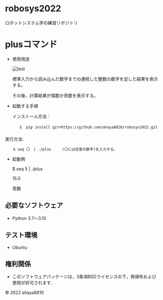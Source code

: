 # robosys2022

ロボットシステム学の練習リポジトリ

# plusコマンド

* 使用用途

   ![test](https://github.com/ahaya8810/robosys2022/actions/workflows/test.yml/badge.svg)

    標準入力から読み込んだ数字までの連続した整数の数字を足した結果を表示する。

    その後、計算結果が偶数か奇数を表示する。

* 起動する手順

     インストール方法：

　　```　
       $  pip install git+https://github.com/ahaya8810/robosys2022.git 
　　```
　　　　　　　　　　　　　　　　　　　　　　　　　　　　　　　　　　　　　　　　　　　　　　　
     実行方法:

      　$ seq 〇　| ./plus     (〇には任意の数字)を入力する。

* 起動例

    $ seq 5 | ./plus

    15.0
 
    奇数

## 必要なソフトウェア
* Python 3.7〜3.10

## テスト環境
* Ubuntu

## 権利関係

  * このソフトウェアパッケージは，3条項BSDライセンスの下，再頒布および使用が許可されます．

© 2022 ahaya8810

